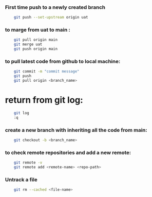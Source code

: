 ### First time push to a newly created branch
```bash
    git push --set-upstream origin uat
```
### to marge from uat to main : 
```bash
    git pull origin main 
    git merge uat 
    git push origin main 
```

### to pull latest code from github to local machine:

```bash
    git commit -m "commit message"
    git push
    git pull origin <branch_name>
```


# return from git log:
```bash
    git log
    :q
```
### create a new branch with inheriting all the code from main:
```bash
    git checkout -b <branch_name>
```


### to check remote repositories and add a new remote:
```bash
    git remote -v
    git remote add <remote-name> <repo-path>

```
### Untrack a file

```bash
    git rm --cached <file-name>
```